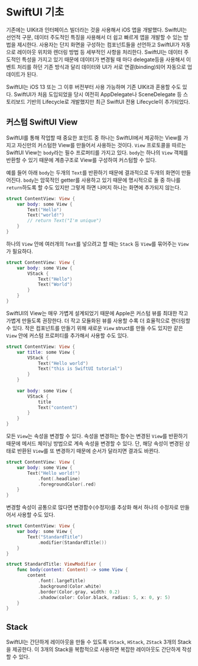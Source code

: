 # SwiftUI 기초

기존에는 UIKit과 인터페이스 빌더라는 것을 사용해서 iOS 앱을 개발했다. SwiftUI는 선언적 구문, 데이터 주도적인 특징을 사용해서 더 쉽고 빠르게 앱을 개발할 수 있는 방법을 제시한다. 사용자는 단지 화면을 구성하는 컴포넌트들을 선언하고 SwiftUI가 자동으로 레이아웃 위치와 렌더링 방법 등 세부적인 사항을 처리한다. SwiftUI는 데이터 주도적인 특성을 가지고 있기 때문에 데이터가 변경될 때 마다 delegate등을 사용해서 이벤트 처리를 하던 기존 방식과 달리 데이터와 UI가 서로 연결(binding)되어 자동으로 업데이트가 된다.

SwiftUI는 iOS 13 또는 그 이후 버전부터 사용 가능하며 기존 UIKit과 혼용할 수도 있다. SwiftUI가 처음 도입되었을 당시 여전히 AppDelegate나 SceneDelegate 등 스토리보드 기반의 Lifecycle로 개발했지만 최근 SwiftUI 전용 Lifecycle이 추가되었다.

## 커스텀 SwiftUI View

SwiftUI를 통해 작업할 때 중요한 포인트 중 하나는 SwiftUI에서 제공하는 View를 가지고 자신만의 커스텀한 View를 만들어서 사용하는 것이다. `View` 프로토콜을 따르는 SwiftUI View는 `body`라는 필수 프로퍼티를 가지고 있다. `body`는 하나의 `View` 객체를 반환할 수 있기 때문에 계층구조로 View를 구성하여 커스텀할 수 있다.

예를 들어 아래 `body`는 두개의 `Text`를 반환하기 때문에 결과적으로 두개의 화면이 만들어진다. `body`는 암묵적인 getter를 사용하고 있기 때문에 명시적으로 둘 중 하나를 `return`하도록 할 수도 있지만 그렇게 하면 나머지 하나는 화면에 추가되지 않는다.

```swift
struct ContentView: View {
	var body: some View {
		Text("Hello")
		Text("world!")
		// return Text("I'm unique")
	}
}
```

하나의 `View` 안에 여러개의 `Text`를 넣으려고 할 때는 `Stack` 등 `View`를 묶어주는 `View`가 필요하다.

```swift
struct ContentView: View {
	var body: some View {
		VStack {
			Text("Hello")
			Text("World")
		}
	}
}
```

SwiftUI의 View는 매우 가볍게 설계되었기 때문에 Apple은 커스텀 뷰를 최대한 작고 가볍게 만들도록 권장한다. 더 작고 모듈화된 뷰를 사용할 수록 더 효율적으로 렌더링할 수 있다. 작은 컴포넌트를 만들기 위해 새로운 `View` struct를 만들 수도 있지만 같은 `View` 안에 커스텀 프로퍼티를 추가해서 사용할 수도 있다.

```swift
struct ContentView: View {
	var title: some View {
		VStack {
			Text("Hello world")
			Text("this is SwiftUI tutorial")
		}
	}
	
	var body: some View {
		VStack {
			title
			Text("content")
		}
	}
}
```

모든 `View`는 속성을 변경할 수 있다. 속성을 변경하는 함수는 변경된 `View`를 반환하기 때문에 메서드 체이닝 방법으로 계속 속성을 변경할 수 있다. 단, 해당 속성이 변경된 상태로 반환된 `View`를 또 변경하기 때문에 순서가 달라지면 결과도 바뀐다.

```swift
struct ContentView: View {
	var body: some View {
		Text("Hello world!")
			.font(.headline)
			.foregroundColor(.red)
	}
}
```

변경할 속성이 공통으로 많다면 변경함수(수정자)를 추상화 해서 하나의 수정자로 만들어서 사용할 수도 있다.

```swift
struct ContentView: View {
	var body: some View {
		Text("StandardTitle")
			.modifier(StandardTitle())
	}
}

struct StandardTitle: ViewModifier {
	func body(content: Content) -> some View {
		content
			.font(.largeTitle)
			.background(Color.white)
			.border(Color.gray, width: 0.2)
			.shadow(color: Color.black, radius: 5, x: 0, y: 5)
	}
}
```

## Stack

SwiftUI는 간단하게 레이아웃을 만들 수 있도록 `VStack`, `HStack`, `ZStack` 3개의 Stack을 제공한다. 이 3개의 Stack을 복합적으로 사용하면 복잡한 레이아웃도 간단하게 작성할 수 있다.